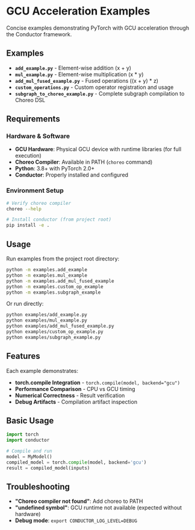 # GCU Acceleration Examples

Concise examples demonstrating PyTorch with GCU acceleration through the Conductor framework.

## Examples

- **`add_example.py`** - Element-wise addition (x + y)
- **`mul_example.py`** - Element-wise multiplication (x * y)
- **`add_mul_fused_example.py`** - Fused operations ((x + y) * z)
- **`custom_operations.py`** - Custom operator registration and usage
- **`subgraph_to_choreo_example.py`** - Complete subgraph compilation to Choreo DSL

## Requirements

### Hardware & Software
- **GCU Hardware**: Physical GCU device with runtime libraries (for full execution)
- **Choreo Compiler**: Available in PATH (`choreo` command)
- **Python**: 3.8+ with PyTorch 2.0+
- **Conductor**: Properly installed and configured

### Environment Setup
```bash
# Verify choreo compiler
choreo --help

# Install conductor (from project root)
pip install -e .
```

## Usage

Run examples from the project root directory:

```bash
python -m examples.add_example
python -m examples.mul_example
python -m examples.add_mul_fused_example
python -m examples.custom_op_example
python -m examples.subgraph_example
```

Or run directly:
```bash
python examples/add_example.py
python examples/mul_example.py
python examples/add_mul_fused_example.py
python examples/custom_op_example.py
python examples/subgraph_example.py
```

## Features

Each example demonstrates:
- **torch.compile Integration** - `torch.compile(model, backend="gcu")`
- **Performance Comparison** - CPU vs GCU timing
- **Numerical Correctness** - Result verification
- **Debug Artifacts** - Compilation artifact inspection

## Basic Usage

```python
import torch
import conductor

# Compile and run
model = MyModel()
compiled_model = torch.compile(model, backend='gcu')
result = compiled_model(inputs)
```

## Troubleshooting

- **"Choreo compiler not found"**: Add choreo to PATH
- **"undefined symbol"**: GCU runtime not available (expected without hardware)
- **Debug mode**: `export CONDUCTOR_LOG_LEVEL=DEBUG`
